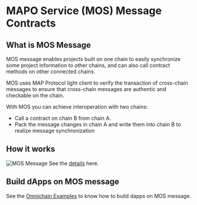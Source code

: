 # MAPO Service (MOS) Message Contracts

## What is MOS Message

MOS message enables projects built on one chain to easily synchronize some project information to other chains, and can also call contract methods on other connected chains.

MOS uses MAP Protocol light client to verify the transaction of cross-chain messages to ensure that cross-chain messages are authentic and checkable on the chain.

With MOS you can achieve interoperation with two chains:

- Call a contract on chain B from chain A.
- Pack the message changes in chain A and write them into chain B to realize message synchronization

## How it works

![MOS Message](https://1207039336-files.gitbook.io/~/files/v0/b/gitbook-x-prod.appspot.com/o/spaces%2FyIcmSuAZvrXpc5K8L7kz%2Fuploads%2Fgit-blob-ac1ad324c015b64d7161d1ff978b4e4d9d711394%2FcroosChainMessage.png?alt=media)
See the [details](https://docs.mapprotocol.io/develop/map-omnichain-service-mos/message/cross-chain-message) here.

## Build dApps on MOS message

See the [Omnichain Examples](https://github.com/mapprotocol/omnichain-examples) to know  how to build dapps on MOS message.
